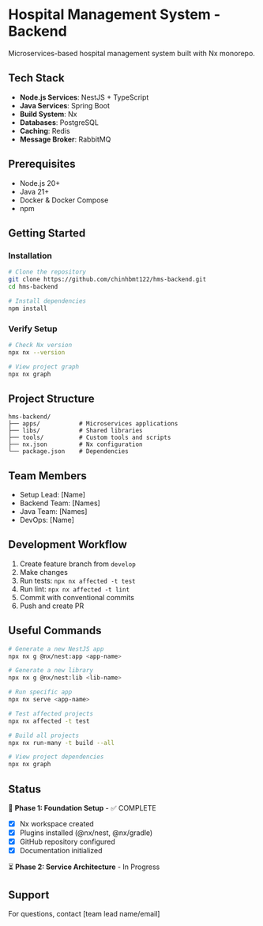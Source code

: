 # Hospital Management System - Backend

Microservices-based hospital management system built with Nx monorepo.

## Tech Stack

- **Node.js Services**: NestJS + TypeScript
- **Java Services**: Spring Boot
- **Build System**: Nx
- **Databases**: PostgreSQL
- **Caching**: Redis
- **Message Broker**: RabbitMQ

## Prerequisites

- Node.js 20+
- Java 21+
- Docker & Docker Compose
- npm

## Getting Started

### Installation
```bash
# Clone the repository
git clone https://github.com/chinhbmt122/hms-backend.git
cd hms-backend

# Install dependencies
npm install
```

### Verify Setup
```bash
# Check Nx version
npx nx --version

# View project graph
npx nx graph
```

## Project Structure
```
hms-backend/
├── apps/           # Microservices applications
├── libs/           # Shared libraries
├── tools/          # Custom tools and scripts
├── nx.json         # Nx configuration
└── package.json    # Dependencies
```

## Team Members

- Setup Lead: [Name]
- Backend Team: [Names]
- Java Team: [Names]
- DevOps: [Name]

## Development Workflow

1. Create feature branch from `develop`
2. Make changes
3. Run tests: `npx nx affected -t test`
4. Run lint: `npx nx affected -t lint`
5. Commit with conventional commits
6. Push and create PR

## Useful Commands
```bash
# Generate a new NestJS app
npx nx g @nx/nest:app <app-name>

# Generate a new library
npx nx g @nx/nest:lib <lib-name>

# Run specific app
npx nx serve <app-name>

# Test affected projects
npx nx affected -t test

# Build all projects
npx nx run-many -t build --all

# View project dependencies
npx nx graph
```

## Status

🚧 **Phase 1: Foundation Setup** - ✅ COMPLETE
- [x] Nx workspace created
- [x] Plugins installed (@nx/nest, @nx/gradle)
- [x] GitHub repository configured
- [x] Documentation initialized

⏳ **Phase 2: Service Architecture** - In Progress

## Support

For questions, contact [team lead name/email]